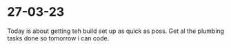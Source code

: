# 27-03-23

Today is about getting teh build set up as quick as poss. Get al the plumbing tasks done so tomorrow i can code.